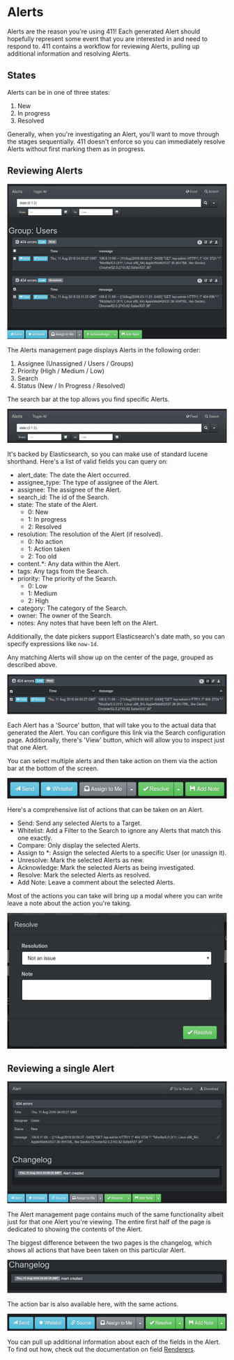 Alerts
======

Alerts are the reason you're using 411! Each generated Alert should hopefully represent some event that you are interested in and need to respond to. 411 contains a workflow for reviewing Alerts, pulling up additional information and resolving Alerts.


States
------

Alerts can be in one of three states:

1. New
2. In progress
3. Resolved

Generally, when you're investigating an Alert, you'll want to move through the stages sequentially. 411 doesn't enforce so you can immediately resolve Alerts without first marking them as in progress.


Reviewing Alerts
----------------

![Alerts page](/docs/imgs/alerts.png?raw=true)

The Alerts management page displays Alerts in the following order:

1. Assignee (Unassigned / Users / Groups)
2. Priority (High / Medium / Low)
3. Search
4. Status (New / In Progress / Resolved)

The search bar at the top allows you find specific Alerts.

![Alerts search](/docs/imgs/alerts_search.png?raw=true)

It's backed by Elasticsearch, so you can make use of standard lucene shorthand. Here's a list of valid fields you can query on:

- alert_date: The date the Alert occurred.
- assignee_type: The type of assignee of the Alert.
- assignee: The assignee of the Alert.
- search_id: The id of the Search.
- state: The state of the Alert.
    - 0: New
    - 1: In progress
    - 2: Resolved
- resolution: The resolution of the Alert (if resolved).
    - 0: No action
    - 1: Action taken
    - 2: Too old
- content.*: Any data within the Alert.
- tags: Any tags from the Search.
- priority: The priority of the Search.
    - 0: Low
    - 1: Medium
    - 2: High
- category: The category of the Search.
- owner: The owner of the Search.
- notes: Any notes that have been left on the Alert.

Additionally, the date pickers support Elasticsearch's date math, so you can specify expressions like `now-1d`.

Any matching Alerts will show up on the center of the page, grouped as described above.

![Alert group](/docs/imgs/alerts_group.png?raw=true)

Each Alert has a 'Source' button, that will take you to the actual data that generated the Alert. You can configure this link via the Search configuration page. Additionally, there's 'View' button, which will allow you to inspect just that one Alert.

You can select multiple alerts and then take action on them via the action bar at the bottom of the screen.

![Alerts actions](/docs/imgs/alerts_actions.png?raw=true)

Here's a comprehensive list of actions that can be taken on an Alert.

- Send: Send any selected Alerts to a Target.
- Whitelist: Add a Filter to the Search to ignore any Alerts that match this one exactly.
- Compare: Only display the selected Alerts.
- Assign to *: Assign the selected Alerts to a specific User (or unassign it).
- Unresolve: Mark the selected Alerts as new.
- Acknowledge: Mark the selected Alerts as being investigated.
- Resolve: Mark the selected Alerts as resolved.
- Add Note: Leave a comment about the selected Alerts.

Most of the actions you can take will bring up a modal where you can write leave a note about the action you're taking.

![Alerts action](/docs/imgs/alerts_action.png?raw=true)


Reviewing a single Alert
------------------------

![Alert](/docs/imgs/alert.png?raw=true)

The Alert management page contains much of the same functionality albeit just for that one Alert you're viewing. The entire first half of the page is dedicated to showing the contents of the Alert.

The biggest difference between the two pages is the changelog, which shows all actions that have been taken on this particular Alert.

![Alert changelog](/docs/imgs/alert_changelog.png?raw=true)

The action bar is also available here, with the same actions.

![Alert actions](/docs/imgs/alert_actions.png?raw=true)

You can pull up additional information about each of the fields in the Alert. To find out how, check out the documentation on field [Renderers](/docs/Renderers.md).
